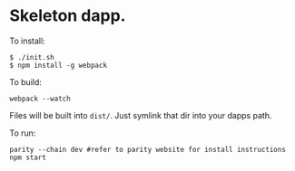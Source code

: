 # Skeleton dapp.

To install:

```
$ ./init.sh
$ npm install -g webpack
```

To build:

```
webpack --watch
```

Files will be built into `dist/`. Just symlink that dir into your dapps path.

To run:
```
parity --chain dev #refer to parity website for install instructions
npm start
```

